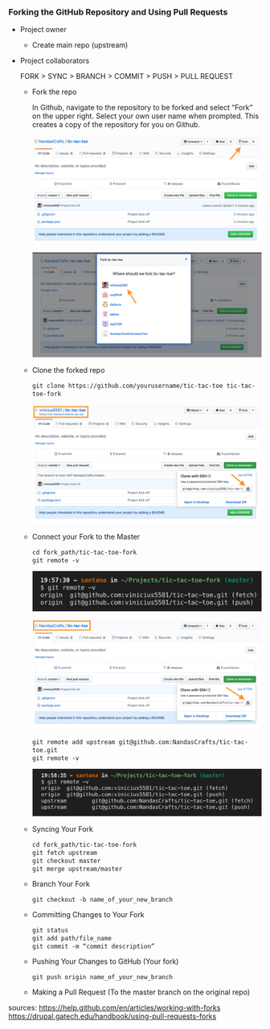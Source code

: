 


### Forking the GitHub Repository and Using Pull Requests



- Project owner
  - Create main repo (upstream)


- Project collaborators

  FORK > SYNC > BRANCH > COMMIT > PUSH > PULL REQUEST

  - Fork the repo

    In Github, navigate to the repository to be forked and select “Fork” on the upper right. Select your own user name when prompted. This creates a copy of the repository for you on Github.

    ![Fork](./assets/images/docs/fork.png)
    
    ![Fork select account](./assets/images/docs/fork_select_account.png)

  - Clone the forked repo
    ```
    git clone https://github.com/yourusername/tic-tac-toe tic-tac-toe-fork
    ```

    ![Clone fork url](./assets/images/docs/clone_fork_url.png)
    
  - Connect your Fork to the Master

    ```
    cd fork_path/tic-tac-toe-fork
    git remote -v
    ```

    ![git remote -v](./assets/images/docs/git_remote_-v.png)

    ![Connect fork to the master](./assets/images/docs/connect_to_master_url.png)
    
    ```
    git remote add upstream git@github.com:NandasCrafts/tic-tac-toe.git
    git remote -v
    ```
    ![git remote -v with upstream](./assets/images/docs/git_remote_v_with_upstream.png)

  - Syncing Your Fork

    ```
    cd fork_path/tic-tac-toe-fork
    git fetch upstream
    git checkout master
    git merge upstream/master
    ```

  - Branch Your Fork

    ```
    git checkout -b name_of_your_new_branch
    ```
  - Committing Changes to Your Fork
    ```
    git status
    git add path/file_name
    git commit -m “commit description”
    ```
  - Pushing Your Changes to GitHub (Your fork)
    ```
    git push origin name_of_your_new_branch
    ```
  - Making a Pull Request (To the master branch on the original repo)


sources:
https://help.github.com/en/articles/working-with-forks
https://drupal.gatech.edu/handbook/using-pull-requests-forks